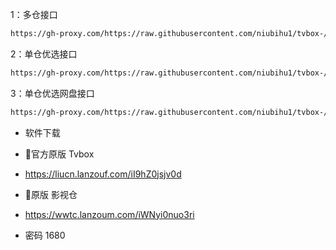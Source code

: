 

1：多仓接口
````bash
https://gh-proxy.com/https://raw.githubusercontent.com/niubihu1/tvbox-/main/tv8.json
````

2：单仓优选接口
````bash
https://gh-proxy.com/https://raw.githubusercontent.com/niubihu1/tvbox-/main/1.json
````

3：单仓优选网盘接口
````bash
https://gh-proxy.com/https://raw.githubusercontent.com/niubihu1/tvbox-/main/2.json
````

-  软件下载
- 🔰官方原版 Tvbox
- https://liucn.lanzouf.com/iI9hZ0jsjv0d

- 🔰原版 影视仓 
- https://wwtc.lanzoum.com/iWNyi0nuo3ri
- 密码 1680
